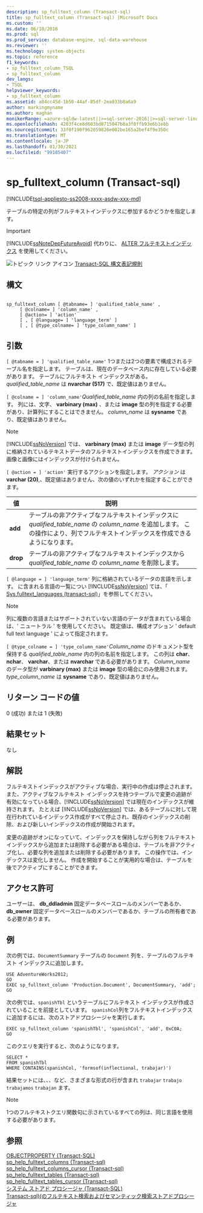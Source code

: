 ```yaml
---
description: sp_fulltext_column (Transact-sql)
title: sp_fulltext_column (Transact-sql) |Microsoft Docs
ms.custom: ''
ms.date: 06/10/2016
ms.prod: sql
ms.prod_service: database-engine, sql-data-warehouse
ms.reviewer: ''
ms.technology: system-objects
ms.topic: reference
f1_keywords:
- sp_fulltext_column_TSQL
- sp_fulltext_column
dev_langs:
- TSQL
helpviewer_keywords:
- sp_fulltext_column
ms.assetid: a84cc45d-1b50-44af-85df-2ea033b8a6a9
author: markingmyname
ms.author: maghan
monikerRange: =azure-sqldw-latest||>=sql-server-2016||>=sql-server-linux-2017||=azuresqldb-mi-current
ms.openlocfilehash: 4203f4ce8d603bd8715047b8a3f0ffb93e6b1e8b
ms.sourcegitcommit: 33f0f190f962059826e002be165a2bef4f9e350c
ms.translationtype: MT
ms.contentlocale: ja-JP
ms.lasthandoff: 01/30/2021
ms.locfileid: "99185407"
---
```

# <a name="sp_fulltext_column-transact-sql"></a>sp_fulltext_column (Transact-sql)
[!INCLUDE[tsql-appliesto-ss2008-xxxx-asdw-xxx-md](../../includes/tsql-appliesto-ss2008-xxxx-asdw-xxx-md.md)]

  テーブルの特定の列がフルテキストインデックスに参加するかどうかを指定します。  
  
> [!IMPORTANT]  
>  [!INCLUDE[ssNoteDepFutureAvoid](../../includes/ssnotedepfutureavoid-md.md)] 代わりに、 [ALTER フルテキストインデックス](../../t-sql/statements/alter-fulltext-index-transact-sql.md) を使用してください。  
  
 ![トピック リンク アイコン](../../database-engine/configure-windows/media/topic-link.gif "トピック リンク アイコン") [Transact-SQL 構文表記規則](../../t-sql/language-elements/transact-sql-syntax-conventions-transact-sql.md)  
  
## <a name="syntax"></a>構文  
  
```  
  
sp_fulltext_column [ @tabname= ] 'qualified_table_name' ,   
     [ @colname= ] 'column_name' ,   
     [ @action= ] 'action'   
     [ , [ @language= ] 'language_term' ]   
     [ , [ @type_colname= ] 'type_column_name' ]  
```  
  
## <a name="arguments"></a>引数  
`[ @tabname = ] 'qualified_table_name'` 1つまたは2つの要素で構成されるテーブル名を指定します。 テーブルは、現在のデータベース内に存在している必要があります。 テーブルにフルテキスト インデックスがある。 *qualified_table_name* は **nvarchar (517)** で、既定値はありません。  
  
`[ @colname = ] 'column_name'`*Qualified_table_name* 内の列の名前を指定します。 列には、文字、 **varbinary (max)** 、または **image** 型の列を指定する必要があり、計算列にすることはできません。 *column_name* は **sysname** であり、既定値はありません。  
  
> [!NOTE]  
>  [!INCLUDE[ssNoVersion](../../includes/ssnoversion-md.md)] では、 **varbinary (max)** または **image** データ型の列に格納されているテキストデータのフルテキストインデックスを作成できます。 画像と画像にはインデックスが付けられません。  
  
`[ @action = ] 'action'` 実行するアクションを指定します。 *アクション* は **varchar (20)**,、既定値はありません、次の値のいずれかを指定することができます。  
  
|値|説明|  
|-----------|-----------------|  
|**add**|テーブルの非アクティブなフルテキストインデックスに *qualified_table_name* の *column_name* を追加します。 この操作により、列でフルテキストインデックスを作成できるようになります。|  
|**drop**|テーブルの非アクティブなフルテキストインデックスから *qualified_table_name* の *column_name* を削除します。|  
  
`[ @language = ] 'language_term'` 列に格納されているデータの言語を示します。 に含まれる言語の一覧につい [!INCLUDE[ssNoVersion](../../includes/ssnoversion-md.md)] ては、「 [Sys.fulltext_languages &#40;transact-sql&#41;](../../relational-databases/system-catalog-views/sys-fulltext-languages-transact-sql.md)」を参照してください。  
  
> [!NOTE]  
>  列に複数の言語またはサポートされていない言語のデータが含まれている場合は、' ニュートラル ' を使用してください。 既定値は、構成オプション ' default full text language ' によって指定されます。  
  
`[ @type_colname = ] 'type_column_name'`*Column_name* のドキュメント型を保持する *qualified_table_name* 内の列の名前を指定します。 この列は **char**、 **nchar**、 **varchar**、または **nvarchar** である必要があります。 *Column_name* のデータ型が **varbinary (max)** または **image** 型の場合にのみ使用されます。 *type_column_name* は **sysname** であり、既定値はありません。  
  
## <a name="return-code-values"></a>リターン コードの値  
 0 (成功) または 1 (失敗)  
  
## <a name="result-sets"></a>結果セット  
 なし  
  
## <a name="remarks"></a>解説  
 フルテキストインデックスがアクティブな場合、実行中の作成は停止されます。 また、アクティブなフルテキスト インデックスを持つテーブルで変更の追跡が有効になっている場合、[!INCLUDE[ssNoVersion](../../includes/ssnoversion-md.md)] では現在のインデックスが維持されます。 たとえば [!INCLUDE[ssNoVersion](../../includes/ssnoversion-md.md)] では、あるテーブルに対して現在行われているインデックス作成がすべて停止され、既存のインデックスの削除、および新しいインデックスの作成が開始されます。  
  
 変更の追跡がオンになっていて、インデックスを保持しながら列をフルテキストインデックスから追加または削除する必要がある場合は、テーブルを非アクティブ化し、必要な列を追加または削除する必要があります。 この操作では、インデックスは変化しません。 作成を開始することが実用的な場合は、テーブルを後でアクティブにすることができます。  
  
## <a name="permissions"></a>アクセス許可  
 ユーザーは、 **db_ddladmin** 固定データベースロールのメンバーであるか、 **db_owner** 固定データベースロールのメンバーであるか、テーブルの所有者である必要があります。  
  
## <a name="examples"></a>例  
 次の例では、`DocumentSummary` テーブルの `Document` 列を、テーブルのフルテキスト インデックスに追加します。  
  
```  
USE AdventureWorks2012;  
GO  
EXEC sp_fulltext_column 'Production.Document', DocumentSummary, 'add';  
GO  
```  
  
 次の例では、`spanishTbl` というテーブルにフルテキスト インデックスが作成されていることを前提としています。 `spanishCol`列をフルテキストインデックスに追加するには、次のストアドプロシージャを実行します。  
  
```  
EXEC sp_fulltext_column 'spanishTbl', 'spanishCol', 'add', 0xC0A;  
GO  
```  
  
 このクエリを実行すると、次のようになります。  
  
```  
SELECT *   
FROM spanishTbl   
WHERE CONTAINS(spanishCol, 'formsof(inflectional, trabajar)')  
```  
  
 結果セットには、、、など、さまざまな形式の行が含まれ `trabajar` `trabajo` `trabajamos` `trabajan` ます。  
  
> [!NOTE]  
>  1つのフルテキストクエリ関数句に示されているすべての列は、同じ言語を使用する必要があります。  
  
## <a name="see-also"></a>参照  
 [OBJECTPROPERTY &#40;Transact-SQL&#41;](../../t-sql/functions/objectproperty-transact-sql.md)   
 [sp_help_fulltext_columns &#40;Transact-sql&#41;](../../relational-databases/system-stored-procedures/sp-help-fulltext-columns-transact-sql.md)   
 [sp_help_fulltext_columns_cursor &#40;Transact-sql&#41;](../../relational-databases/system-stored-procedures/sp-help-fulltext-columns-cursor-transact-sql.md)   
 [sp_help_fulltext_tables &#40;Transact-sql&#41;](../../relational-databases/system-stored-procedures/sp-help-fulltext-tables-transact-sql.md)   
 [sp_help_fulltext_tables_cursor &#40;Transact-sql&#41;](../../relational-databases/system-stored-procedures/sp-help-fulltext-tables-cursor-transact-sql.md)   
 [システム ストアド プロシージャ &#40;Transact-SQL&#41;](../../relational-databases/system-stored-procedures/system-stored-procedures-transact-sql.md)   
 [Transact-sql&#41;&#40;のフルテキスト検索およびセマンティック検索ストアドプロシージャ ](../../relational-databases/system-stored-procedures/full-text-search-and-semantic-search-stored-procedures-transact-sql.md)  
  
  
